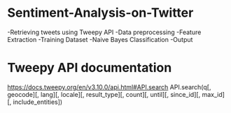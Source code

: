 # Sentiment-Analysis-on-Twitter
-Retrieving tweets using Tweepy API 
-Data preprocessing -Feature Extraction 
-Training Dataset 
-Naive Bayes Classification 
-Output


# Tweepy API documentation

https://docs.tweepy.org/en/v3.10.0/api.html#API.search
API.search(q[, geocode][, lang][, locale][, result_type][, count][, until][, since_id][, max_id][, include_entities])